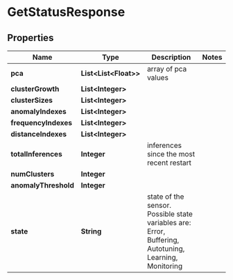 

# GetStatusResponse


## Properties

| Name | Type | Description | Notes |
|------------ | ------------- | ------------- | -------------|
|**pca** | **List&lt;List&lt;Float&gt;&gt;** | array of pca values |  |
|**clusterGrowth** | **List&lt;Integer&gt;** |  |  |
|**clusterSizes** | **List&lt;Integer&gt;** |  |  |
|**anomalyIndexes** | **List&lt;Integer&gt;** |  |  |
|**frequencyIndexes** | **List&lt;Integer&gt;** |  |  |
|**distanceIndexes** | **List&lt;Integer&gt;** |  |  |
|**totalInferences** | **Integer** | inferences since the most recent restart |  |
|**numClusters** | **Integer** |  |  |
|**anomalyThreshold** | **Integer** |  |  |
|**state** | **String** | state of the sensor. Possible state variables are: Error, Buffering, Autotuning, Learning, Monitoring |  |



